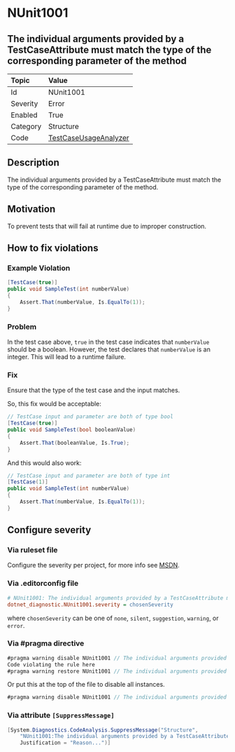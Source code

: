 # NUnit1001

## The individual arguments provided by a TestCaseAttribute must match the type of the corresponding parameter of the method

| Topic    | Value
| :--      | :--
| Id       | NUnit1001
| Severity | Error
| Enabled  | True
| Category | Structure
| Code     | [TestCaseUsageAnalyzer](https://github.com/nunit/nunit.analyzers/blob/master/src/nunit.analyzers/TestCaseUsage/TestCaseUsageAnalyzer.cs)

## Description

The individual arguments provided by a TestCaseAttribute must match the type of the corresponding parameter of the
method.

## Motivation

To prevent tests that will fail at runtime due to improper construction.

## How to fix violations

### Example Violation

```csharp
[TestCase(true)]
public void SampleTest(int numberValue)
{
    Assert.That(numberValue, Is.EqualTo(1));
}
```

### Problem

In the test case above, `true` in the test case indicates that `numberValue` should be a boolean. However, the test
declares that `numberValue` is an integer. This will lead to a runtime failure.

### Fix

Ensure that the type of the test case and the input matches.

So, this fix would be acceptable:

```csharp
// TestCase input and parameter are both of type bool
[TestCase(true)]
public void SampleTest(bool booleanValue)
{
    Assert.That(booleanValue, Is.True);
}
```

And this would also work:

```csharp
// TestCase input and parameter are both of type int
[TestCase(1)]
public void SampleTest(int numberValue)
{
    Assert.That(numberValue, Is.EqualTo(1));
}
```

<!-- start generated config severity -->
## Configure severity

### Via ruleset file

Configure the severity per project, for more info see
[MSDN](https://learn.microsoft.com/en-us/visualstudio/code-quality/using-rule-sets-to-group-code-analysis-rules?view=vs-2022).

### Via .editorconfig file

```ini
# NUnit1001: The individual arguments provided by a TestCaseAttribute must match the type of the corresponding parameter of the method
dotnet_diagnostic.NUnit1001.severity = chosenSeverity
```

where `chosenSeverity` can be one of `none`, `silent`, `suggestion`, `warning`, or `error`.

### Via #pragma directive

```csharp
#pragma warning disable NUnit1001 // The individual arguments provided by a TestCaseAttribute must match the type of the corresponding parameter of the method
Code violating the rule here
#pragma warning restore NUnit1001 // The individual arguments provided by a TestCaseAttribute must match the type of the corresponding parameter of the method
```

Or put this at the top of the file to disable all instances.

```csharp
#pragma warning disable NUnit1001 // The individual arguments provided by a TestCaseAttribute must match the type of the corresponding parameter of the method
```

### Via attribute `[SuppressMessage]`

```csharp
[System.Diagnostics.CodeAnalysis.SuppressMessage("Structure",
    "NUnit1001:The individual arguments provided by a TestCaseAttribute must match the type of the corresponding parameter of the method",
    Justification = "Reason...")]
```
<!-- end generated config severity -->
